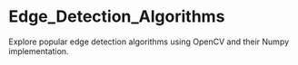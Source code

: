 # Edge_Detection_Algorithms
Explore popular edge detection algorithms using OpenCV and their Numpy implementation.
